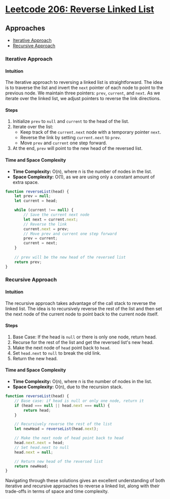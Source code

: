 # [Leetcode 206: Reverse Linked List](https://leetcode.com/problems/reverse-linked-list/)

## Approaches

- [Iterative Approach](#iterative-approach)
- [Recursive Approach](#recursive-approach)

### Iterative Approach

#### Intuition
The iterative approach to reversing a linked list is straightforward. The idea is to traverse the list and invert the `next` pointer of each node to point to the previous node. We maintain three pointers: `prev`, `current`, and `next`. As we iterate over the linked list, we adjust pointers to reverse the link directions.

#### Steps
1. Initialize `prev` to `null` and `current` to the head of the list.
2. Iterate over the list:
   - Keep track of the `current.next` node with a temporary pointer `next`.
   - Reverse the link by setting `current.next` to `prev`.
   - Move `prev` and `current` one step forward.
3. At the end, `prev` will point to the new head of the reversed list.

#### Time and Space Complexity
- **Time Complexity:** O(n), where n is the number of nodes in the list.
- **Space Complexity:** O(1), as we are using only a constant amount of extra space.

```javascript
function reverseList(head) {
    let prev = null;
    let current = head;

    while (current !== null) {
        // Save the current next node
        let next = current.next;
        // Reverse the link
        current.next = prev;
        // Move prev and current one step forward
        prev = current;
        current = next;
    }
    
    // prev will be the new head of the reversed list
    return prev;
}
```

### Recursive Approach

#### Intuition
The recursive approach takes advantage of the call stack to reverse the linked list. The idea is to recursively reverse the rest of the list and then set the next node of the current node to point back to the current node itself.

#### Steps
1. Base Case: If the head is `null` or there is only one node, return head.
2. Recurse for the rest of the list and get the reversed list's new head.
3. Make the next node of `head` point back to `head`.
4. Set `head.next` to `null` to break the old link.
5. Return the new head.

#### Time and Space Complexity
- **Time Complexity:** O(n), where n is the number of nodes in the list.
- **Space Complexity:** O(n), due to the recursion stack.

```javascript
function reverseList(head) {
    // Base case: if head is null or only one node, return it
    if (head === null || head.next === null) {
        return head;
    }

    // Recursively reverse the rest of the list
    let newHead = reverseList(head.next);

    // Make the next node of head point back to head
    head.next.next = head;
    // Set head.next to null
    head.next = null;

    // Return new head of the reversed list
    return newHead;
}
```

Navigating through these solutions gives an excellent understanding of both iterative and recursive approaches to reverse a linked list, along with their trade-offs in terms of space and time complexity.

